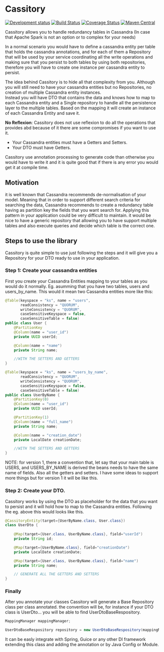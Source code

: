 # Cassitory
[![Development status](https://img.shields.io/badge/status-incubator-green.svg)](https://shields.io/)
[![Build Status](https://travis-ci.org/caelcs/cassitory.svg?branch=master)](https://travis-ci.org/caelcs/cassitory)
[![Coverage Status](https://coveralls.io/repos/github/caelcs/cassitory/badge.svg)](https://coveralls.io/github/caelcs/cassitory)
[![Maven Central](https://maven-badges.herokuapp.com/maven-central/uk.co.caeldev/cassitory/badge.svg)](https://maven-badges.herokuapp.com/maven-central/uk.co.caeldev/cassitory)

Cassitory allows you to handle redundancy tables in Cassandra (In case that Apache Spark is not an option or to complex for your needs)

In a normal scenario you would have to define a cassandra entity per table that holds the cassandra annotations, and for each of them a Repository 
that will be used by your service coordinating all the write operations and making sure that you persist
 to both tables by using both repositories, therefore you will have to create one instance per cassandra entity to persist.

The idea behind Cassitory is to hide all that complexity from you. 
Although you will still need to have your cassandra entities but no Repositories, no creation of multiple Cassandra entity instances.  
Instead you will have DTO that contains the data and knows how to map to each Cassandra entity and a Single repository to handle all the persistence layer to the multiple tables.
Based on the mapping it will create an instance of each Cassandra Entity and save it.

**No Reflexion**:
Cassitory does not use reflexion to do all the operations that provides abd because of it there are some compromises if you want to use it.

- Your Cassandra entities must have a Getters and Setters.
- Your DTO must have Getters.

Cassitory use annotation processing to generate code than otherwise you would have to write it and it is quite good that if there is any error you would get it at compile time.

## Motivation
it is well known that Cassandra recommends de-normalisation of your model. Meaning that in order to support different search criteria for searching the data, Cassandra recommends to create a redundancy table 
having as partition key the fields that you want search for. Applying this pattern in your application could be very difficult to maintain. it would be nice to have a generic repository that allowing you to 
have support multiple tables and also execute queries and decide which table is the correct one.

## Steps to use the library
Cassitory is quite simple to use just following the steps and it will give you a Repository for your DTO ready to use in your application.

### Step 1: Create your cassandra entities
First you create your Cassandra Entities mapping to your tables as you would do it normally.
Eg. asumming that you have two tables, users and users_by_name. This would it mean two Cassandra entities more like this:

```java
@Table(keyspace = "ks", name = "users",
       readConsistency = "QUORUM",
       writeConsistency = "QUORUM",
       caseSensitiveKeyspace = false,
       caseSensitiveTable = false)
public class User {
    @PartitionKey
    @Column(name = "user_id")
    private UUID userId;

    @Column(name = "name")
    private String name;

    //WITH THE SETTERS AND GETTERS
}

@Table(keyspace = "ks", name = "users_by_name",
       readConsistency = "QUORUM",
       writeConsistency = "QUORUM",
       caseSensitiveKeyspace = false,
       caseSensitiveTable = false)
public class UserByName {
    @PartitionKey(0)
    @Column(name = "user_id")
    private UUID userId;

    @PartitionKey(1)
    @Column(name = "full_name")
    private String name;

    @Column(name = "creation_date")
    private LocalDate creationDate;

    //WITH THE SETTERS AND GETTERS
}
```
NOTE: for version 1, there a convention that, let say that your main table is USERS, and USERS_BY_NAME is derived the beans needs to have the same name of fields.
Also all the getters and setters. I have some ideas to support more things but for version 1 it will be like this.

### Step 2: Create your DTO.

Cassitory works by using the DTO as placeholder for the data that you want to persist and it will hold how to map to the Cassandra entities.
Following the eg. above this would looks like this.

```java
@CassitoryEntity(target={UserByName.class, User.class})
class UserDto {
	
	@Map(target={User.class, UserByName.class}, field="userId")
	private String id;

	@Map(target={UserByName.class}, field="creationDate")
	private LocalDate creationDate;

	@Map(target={User.class, UserByName.class}, field="name")
	private String name;

    // GENERATE ALL THE GETTERS AND SETTERS
}
```

### Finally

After you annotate your classes Cassitory will generate a Base Repository class per class annotated.
the convention will be, for instance if your DTO class is UserDto... you will be able to find UserDtoBaseRespository.

```java
MappingManager mappingManager;

UserDtoBaseRespository repository = new UserDtoBaseRespository(mappingManager);

```

It can be easly integrate with Spring, Guice or any other DI framework extending this class and adding the annotation or by Java Config or Module.



